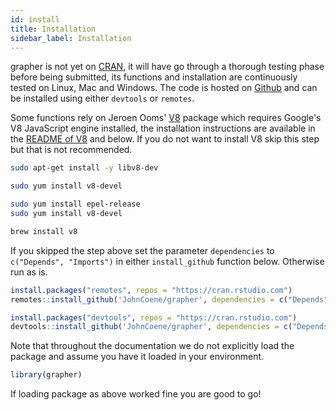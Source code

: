 ```yaml
---
id: install
title: Installation
sidebar_label: Installation
---
```


grapher is not yet on [CRAN](https://cran.r-project.org/), it will have go through a thorough testing phase before being submitted, its functions and installation are continuously tested on Linux, Mac and Windows. The code is hosted on [Github](http://github.com/JohnCoene/grapher) and can be installed using either `devtools` or `remotes`.

Some functions rely on Jeroen Ooms' [V8](https://github.com/jeroen/V8) package which requires Google's V8 JavaScript engine installed, the installation instructions are available in the [README of V8](https://github.com/jeroen/V8) and below. If you do not want to install V8 skip this step but that is not recommended.

<!--DOCUSAURUS_CODE_TABS-->
<!--Debian/Ubuntu-->
```bash
sudo apt-get install -y libv8-dev
```
<!--Fedora-->
```bash
sudo yum install v8-devel
```
<!--CentOS-->
```bash
sudo yum install epel-release
sudo yum install v8-devel
```
<!--Homebrew-->
```bash
brew install v8
```
<!--END_DOCUSAURUS_CODE_TABS-->

If you skipped the step above set the parameter `dependencies` to `c("Depends", "Imports")` in either `install_github` function below. Otherwise run as is.

<!--DOCUSAURUS_CODE_TABS-->
<!--remotes-->
```r
install.packages("remotes", repos = "https://cran.rstudio.com")
remotes::install_github('JohnCoene/grapher', dependencies = c("Depends", "Imports", "Suggests"))
```
<!--devtools-->
```r
install.packages("devtools", repos = "https://cran.rstudio.com")
devtools::install_github('JohnCoene/grapher', dependencies = c("Depends", "Imports", "Suggests"))
```
<!--END_DOCUSAURUS_CODE_TABS-->

Note that throughout the documentation we do not explicitly load the package and assume you have it loaded in your environment.

```r
library(grapher)
```

If loading package as above worked fine you are good to go!
